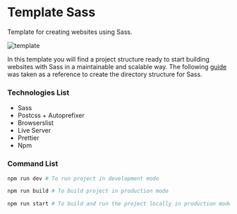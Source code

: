 # Template Sass

Template for creating websites using Sass.

![template](https://repository-images.githubusercontent.com/388659547/a4de4abf-b9b7-4e87-965f-448d5e3fac32)

In this template you will find a project structure ready to start building websites with
Sass in a maintainable and scalable way. The following [guide](https://sass-guidelin.es/)
was taken as a reference to create the directory structure for Sass.

### Technologies List

- Sass
- Postcss + Autoprefixer
- Browserslist
- Live Server
- Prettier
- Npm

### Command List

```sh
npm run dev # To run project in development modo

npm run build # To build project in production modo

npm run start # To build and run the project locally in production mode
```
